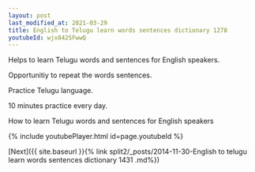 ```yaml
---
layout: post
last_modified_at: 2021-03-29
title: English to Telugu learn words sentences dictionary 1278 
youtubeId: wjx842SFwwQ
---
```

 
 
Helps to learn Telugu words and sentences for English speakers.

Opportunitiy to repeat the words sentences. 

Practice Telugu language. 
 
10 minutes practice every day. 
 
How to learn Telugu words and sentences for English speakers 
 
{% include youtubePlayer.html id=page.youtubeId %}
 
 
[Next]({{ site.baseurl }}{% link  split2/_posts/2014-11-30-English to telugu learn words sentences dictionary 1431 .md%})
 
